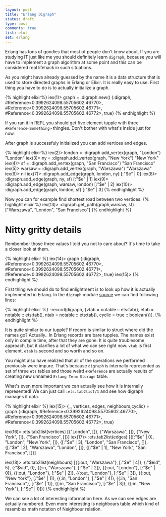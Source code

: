 ```yaml
---
layout: post
title: "Erlang Digraph"
status: draft
type: post
comments: true
list: etut
set: erlang
---
```


Erlang has tons of goodies that most of people don't know about. If you are studying IT just like me you should definitely learn `digraph`, because you will have to implement a graph algorithm at some point and this can be considered real lifehack in such situations.

<!--more-->

As you might have already guessed by the name it is a data structure that is used to store directed graphs in Erlang or Elixir. It is really easy to use. First thing you have to do is to actually initialize a graph.

{% highlight elixir%}
iex(1)> graph = :digraph.new()
{:digraph, #Reference<0.3992624098.55705602.46770>,
 #Reference<0.3992624098.55705602.46771>,
 #Reference<0.3992624098.55705602.46772>, true}
{% endhighlight %}

If you ran it in REPL you should get five element tupple with three `#Reference<Something>` thingies. Don't bother with what's inside just for now.

After graph is successfuly initialized you can add vertices and edges.

{% highlight elixir%}
iex(2)> london = :digraph.add_vertex(graph, "London")
"London"
iex(3)> ny = :digraph.add_vertex(graph, "New York")
"New York"
iex(4)> sf = :digraph.add_vertex(graph, "San Francisco")
"San Francisco"
iex(5)> warsaw = :digraph.add_vertex(graph, "Warszawa")
"Warszawa"
iex(6)>
nil
iex(7)> :digraph.add_edge(graph, london, ny)
[:"$e" | 0]
iex(8)> :digraph.add_edge(graph, ny, sf)
[:"$e" | 1]
iex(9)> :digraph.add_edge(graph, warsaw, london)
[:"$e" | 2]
iex(10)> :digraph.add_edge(graph, london, sf)
[:"$e" | 3]
{% endhighlight %}

Now you can for example find shortest road between two vertices.
{% highlight elixir %}
iex(13)> :digraph.get_path(graph,warsaw, sf)
["Warszawa", "London", "San Francisco"]
{% endhighlight %}

# Nitty gritty details

Rembember those three values I told you not to care about? It's time to take a closer look at them.

{% highlight elixir %}
iex(14)> graph
{:digraph, #Reference<0.3992624098.55705602.46770>,
 #Reference<0.3992624098.55705602.46771>,
 #Reference<0.3992624098.55705602.46772>, true}
iex(15)>
{% endhighlight %}

First thing we should do to find enlightment is to look up how it is actually implemented in Erlang. In the `digraph` module <a href="https://github.com/erlang/otp/blob/master/lib/stdlib/src/digraph.erl#L42">source</a> we can find following lines:

{% highlight elixir %}
-record(digraph, {vtab = notable :: ets:tab(),
		  etab = notable :: ets:tab(),
		  ntab = notable :: ets:tab(),
	      cyclic = true  :: boolean()}).
{% endhighlight %}

It is quite similar to our tupple? If record is similar to struct where did the names go? Actually.. In Erlang records are bare tupples. The names exist only in compile time, after that they are gone. It is quite troublesome approach, but it clarifies a lot of what we can see right now. `vtab` is first element, `etab` is second and so worth and so on.

You might also have realized that all of the operations we performed previously were impure. That's because `digraph` is internally represented as set of three `ets` tables and those weird `#Reference` are actually results of creating new unnamed `Erlang Term Storage` table.

What's even more important we can actually see how it is internally represented! We can just call `:ets.tab2list/1` and see how digraph manages it data.

{% highlight elixir %}
iex(15)> {_, vertices, edges, neighbours,cyclic} = graph
{:digraph, #Reference<0.3992624098.55705602.46770>,
 #Reference<0.3992624098.55705602.46771>,
 #Reference<0.3992624098.55705602.46772>, true}

iex(16)> :ets.tab2list(vertices)
[{"London", []}, {"Warszawa", []}, {"New York", []}, {"San Francisco", []}]
iex(17)> :ets.tab2list(edges)
[{[:"$e" | 0], "London", "New York", []},
 {[:"$e" | 3], "London", "San Francisco", []},
 {[:"$e" | 2], "Warszawa", "London", []},
 {[:"$e" | 1], "New York", "San Francisco", []}]

iex(18)> :ets.tab2list(neighbours)
[{{:out, "Warszawa"}, [:"$e" | 4]}, {:"$eid", 5}, {:"$vid", 0},
 {{:in, "Warszawa"}, [:"$e" | 2]}, {{:out, "London"}, [:"$e" | 0]},
 {{:out, "London"}, [:"$e" | 2]}, {{:out, "London"}, [:"$e" | 3]},
 {{:out, "New York"}, [:"$e" | 1]}, {{:in, "London"}, [:"$e" | 4]},
 {{:in, "San Francisco"}, [:"$e" | 1]}, {{:in, "San Francisco"}, [:"$e" | 3]},
 {{:in, "New York"}, [:"$e" | 0]}]
{% endhighlight %}

We can see a lot of interesting information here. As we can see edges are actually numbered. Even more interesting is neighbours table which kind of resembles math notation of Neighbour relation.
